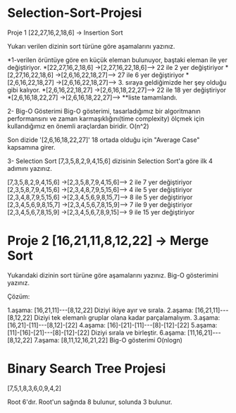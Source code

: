 # Selection-Sort-Projesi

Proje 1 [22,27,16,2,18,6] -> Insertion Sort

Yukarı verilen dizinin sort türüne göre aşamalarını yazınız.

*1-verilen örüntüye göre en küçük eleman bulunuyor, baştaki eleman ile yer değiştiriyor. *[22,27,16,2,18,6] ->[2,27,16,22,18,6]--> 22 ile 2 yer değiştiriyor *[2,27,16,22,18,6] ->[2,6,16,22,18,27]--> 27 ile 6 yer değiştiriyor *[2,6,16,22,18,27] ->[2,6,16,22,18,27]--> 3. sıraya geldiğimizde her şey olduğu gibi kalıyor. *[2,6,16,22,18,27] ->[2,6,16,18,22,27]--> 22 ile 18 yer değiştiriyor *[2,6,16,18,22,27] ->[2,6,16,18,22,27]--> **liste tamamlandı.

2- Big-O Gösterimi Big-O gösterimi, tasarladığımız bir algoritmanın performansını ve zaman karmaşıklığını(time complexity) ölçmek için kullandığımız en önemli araçlardan biridir. O(n^2)

Son dizide '[2,6,16,18,22,27]' 18 ortada olduğu için "Average Case" kapsamına girer.

3- Selection Sort [7,3,5,8,2,9,4,15,6] dizisinin Selection Sort'a göre ilk 4 adımını yazınız.

[7,3,5,8,2,9,4,15,6] ->[2,3,5,8,7,9,4,15,6]--> 2 ile 7 yer değiştiriyor [2,3,5,8,7,9,4,15,6] ->[2,3,4,8,7,9,5,15,6]--> 4 ile 5 yer değiştiriyor [2,3,4,8,7,9,5,15,6] ->[2,3,4,5,6,9,8,15,7]--> 8 ile 5 yer değiştiriyor [2,3,4,5,6,9,8,15,7] ->[2,3,4,5,6,7,8,15,9]--> 7 ile 9 yer değiştiriyor [2,3,4,5,6,7,8,15,9] ->[2,3,4,5,6,7,8,9,15]--> 9 ile 15 yer değiştiriyor


# Proje 2 [16,21,11,8,12,22] -> Merge Sort

Yukarıdaki dizinin sort türüne göre aşamalarını yazınız. Big-O gösterimini yazınız.

Çözüm:

1.aşama: [16,21,11]---[8,12,22] Diziyi ikiye ayır ve sırala.
2.aşama: [16,21,11]---[8,12,22] Diziyi tek elemanlı gruplar olana kadar parçalamalıyım.
3.aşama: [16,21]-[11]---[8,12]-[22]
4.aşama: [16]-[21]-[11]---[8]-[12]-[22]
5.aşama: [11]-[16]-[21]---[8]-[12]-[22] Diziyi sırala ve birleştir.
6.aşama: [11,16,21]---[8,12,22]
7.aşama: [8,11,12,16,21,22]
Big-O gösterimi O(nlogn)


 # Binary Search Tree Projesi
[7,5,1,8,3,6,0,9,4,2]

Root 6'dır. Root'un sağında 8 bulunur, solunda 3 bulunur.
